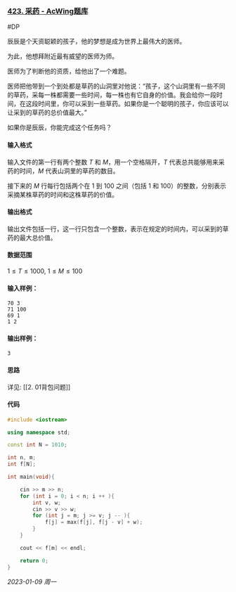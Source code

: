 ### [423. 采药 - AcWing题库](https://www.acwing.com/problem/content/425/)

#DP 

辰辰是个天资聪颖的孩子，他的梦想是成为世界上最伟大的医师。

为此，他想拜附近最有威望的医师为师。

医师为了判断他的资质，给他出了一个难题。

医师把他带到一个到处都是草药的山洞里对他说：“孩子，这个山洞里有一些不同的草药，采每一株都需要一些时间，每一株也有它自身的价值。我会给你一段时间，在这段时间里，你可以采到一些草药。如果你是一个聪明的孩子，你应该可以让采到的草药的总价值最大。”

如果你是辰辰，你能完成这个任务吗？

#### 输入格式

输入文件的第一行有两个整数 $T$ 和 $M$，用一个空格隔开，$T$ 代表总共能够用来采药的时间，$M$ 代表山洞里的草药的数目。

接下来的 $M$ 行每行包括两个在 $1$ 到 $100$ 之间（包括 $1$ 和 $100$）的整数，分别表示采摘某株草药的时间和这株草药的价值。

#### 输出格式

输出文件包括一行，这一行只包含一个整数，表示在规定的时间内，可以采到的草药的最大总价值。

#### 数据范围

$1 \leq T \leq 1000,$
$1 \leq M \leq 100$

#### 输入样例：

```
70 3
71 100
69 1
1 2
```

#### 输出样例：

```
3
```

#### 思路

详见: [[2. 01背包问题]]

#### 代码

```cpp
#include <iostream>

using namespace std;

const int N = 1010;

int n, m;
int f[N];

int main(void){

    cin >> m >> n;
    for (int i = 0; i < n; i ++ ){
        int v, w;
        cin >> v >> w;
        for (int j = m; j >= v; j -- ){
            f[j] = max(f[j], f[j - v] + w);
        }
    }

    cout << f[m] << endl;

    return 0;
}
```




*2023-01-09 周一*